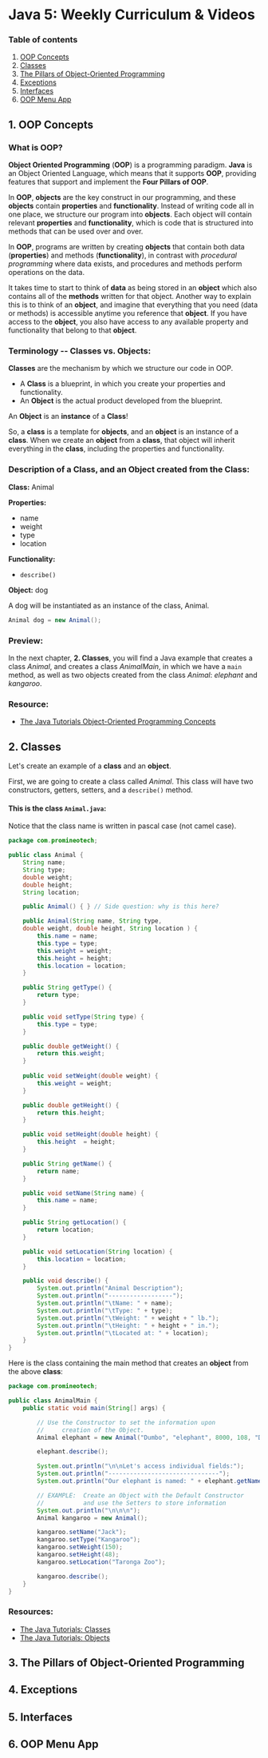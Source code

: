 # Java 5: Weekly Curriculum & Videos

### Table of contents

1. [OOP Concepts](#1-oop-concepts)
2. [Classes](#2-classes)
3. [The Pillars of Object-Oriented Programming](#3-the-pillars-of-object-oriented-programming)
4. [Exceptions](#4-exceptions)
5. [Interfaces](#5-interfaces)
6. [OOP Menu App](#6-oop-menu-app)


## 1. OOP Concepts

### What is OOP?


**Object Oriented Programming** (**OOP**) is a programming paradigm. **Java** is an Object Oriented Language, which means that it supports **OOP**, providing features that support and implement the **Four Pillars of OOP**. 

In **OOP**, **objects** are the key construct in our programming, and these **objects** contain **properties** and **functionality**. Instead of writing code all in one place, we structure our program into **objects**. Each object will contain relevant **properties** and **functionality**, which is code that is structured into methods that can be used over and over.  

In **OOP**, programs are written by creating **objects** that contain both data (**properties**) and methods (**functionality**), in contrast with _procedural programming_ where data exists, and procedures and methods perform operations on the data.

It takes time to start to think of **data** as being stored in an **object** which also contains all of the **methods** written for that object. Another way to explain this is to think of an **object**, and imagine that everything that you need (data or methods) is accessible anytime you reference that **object**. If you have access to the **object**, you also have access to any available property and functionality that belong to that **object**.


### Terminology -- Classes vs. Objects:

**Classes** are the mechanism by which we structure our code in OOP.

* A **Class** is a blueprint, in which you create your properties and functionality.
* An **Object** is the actual product developed from the blueprint.  

An **Object** is an **instance** of a **Class**!

So, a **class** is a template for **objects**, and an **object** is an instance of a **class**. When we create an **object** from a **class**, that object will inherit everything in the **class**, including the properties and functionality.


### Description of a Class, and an Object created from the Class:

**Class:**  Animal

**Properties:**

* name
* weight
* type
* location

**Functionality:**

* `describe()`

**Object:**  dog 

A dog will be instantiated as an instance of the class, Animal.

```java
Animal dog = new Animal();
```


### Preview:

In the next chapter, **2. Classes**, you will find a Java example that creates a class _Animal_, and creates a class _AnimalMain_, in which we have a `main` method, as well as two objects created from the class _Animal_:  _elephant_ and _kangaroo_.

### Resource:

- [The Java Tutorials Object-Oriented Programming Concepts](https://docs.oracle.com/javase/tutorial/java/concepts/interface.html)



## 2. Classes

Let's create an example of a **class** and an **object**.

First, we are going to create a class called _Animal_.  This class will have two constructors, getters, setters, and a `describe()` method.

#### This is the class `Animal.java`:

Notice that the class name is written in pascal case (not camel case).

```java
package com.promineotech;

public class Animal {
    String name;
    String type;
    double weight;
    double height;
    String location;

    public Animal() { } // Side question: why is this here?

    public Animal(String name, String type,
    double weight, double height, String location ) {
        this.name = name;
        this.type = type;
        this.weight = weight;
        this.height = height;
        this.location = location;
    }

    public String getType() {
        return type;
    }

    public void setType(String type) {
        this.type = type;
    }

    public double getWeight() {
        return this.weight;
    }
    
    public void setWeight(double weight) {
        this.weight = weight;
    }

    public double getHeight() {
        return this.height;
    }

    public void setHeight(double height) {
        this.height  = height;
    }

    public String getName() {
        return name;
    }

    public void setName(String name) {
        this.name = name;
    }

    public String getLocation() {
        return location;
    }

    public void setLocation(String location) {
        this.location = location;
    }

    public void describe() {
        System.out.println("Animal Description");
        System.out.println("------------------");
        System.out.println("\tName: " + name);
        System.out.println("\tType: " + type);
        System.out.println("\tWeight: " + weight + " lb.");
        System.out.println("\tHeight: " + height + " in.");
        System.out.println("\tLocated at: " + location);
    }
}
```

Here is the class containing the main method that creates an **object** from the above **class**:

```java
package com.promineotech;

public class AnimalMain {
    public static void main(String[] args) {

        // Use the Constructor to set the information upon 
        //     creation of the Object.
        Animal elephant = new Animal("Dumbo", "elephant", 8000, 108, "Disneyland");

        elephant.describe();

        System.out.println("\n\nLet's access individual fields:");
        System.out.println("-------------------------------");
        System.out.println("Our elephant is named: " + elephant.getName());

        // EXAMPLE:  Create an Object with the Default Constructor
        //           and use the Setters to store information
        System.out.println("\n\n\n");
        Animal kangaroo = new Animal();

        kangaroo.setName("Jack");
        kangaroo.setType("Kangaroo");
        kangaroo.setWeight(150);
        kangaroo.setHeight(48);
        kangaroo.setLocation("Taronga Zoo");

        kangaroo.describe();
    }
}
```

### Resources:

- [The Java Tutorials: Classes](https://docs.oracle.com/javase/tutorial/java/javaOO/classes.html)
- [The Java Tutorials: Objects](https://docs.oracle.com/javase/tutorial/java/javaOO/objects.html)



## 3. The Pillars of Object-Oriented Programming


## 4. Exceptions


## 5. Interfaces


## 6. OOP Menu App

